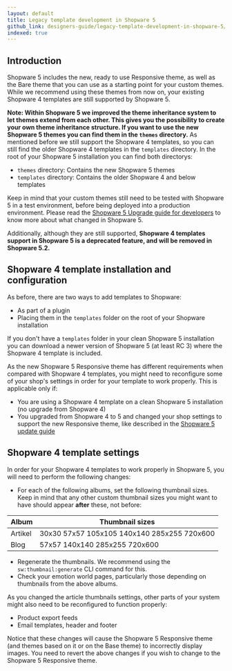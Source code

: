 ```yaml
---
layout: default
title: Legacy template development in Shopware 5
github_link: designers-guide/legacy-template-development-in-shopware-5/index.md
indexed: true
---
```

## Introduction

Shopware 5 includes the new, ready to use Responsive theme, as well as the Bare theme that you can use as a starting point for your custom themes. While we recommend using these themes from now on, your existing Shopware 4 templates are still supported by Shopware 5.

**Note: Within Shopware 5 we improved the theme inheritance system to let themes extend from each other. This gives you the possibility to create your own theme inheritance structure. If you want to use the new Shopware 5 themes you can find them in the `themes` directory.** As mentioned before we still support the Shopware 4 templates, so you can still find the older Shopware 4 templates in the `templates` directory. In the root of your Shopware 5 installation you can find both directorys:

* `themes` directory: Contains the new Shopware 5 themes
* `templates` directory: Contains the older Shopware 4 and below templates


Keep in mind that your custom themes still need to be tested with Shopware 5 in a test environment, before being deployed into a production environment. Please read the [Shopware 5 Upgrade guide for developers](/developers-guide/shopware-5-upgrade-guide-for-developers/) to know more about what changed in Shopware 5.

Additionally, although they are still supported, **Shopware 4 templates support in Shopware 5 is a deprecated feature, and will be removed in Shopware 5.2.**

## Shopware 4 template installation and configuration

As before, there are two ways to add templates to Shopware:

* As part of a plugin
* Placing them in the `templates` folder on the root of your Shopware installation

If you don't have a `templates` folder in your clean Shopware 5 installation you can download a newer version of Shopware 5 (at least RC 3) where the Shopware 4 template is included.

As the new Shopware 5 Responsive theme has different requirements when compared with Shopware 4 templates, you might need to reconfigure some of your shop's settings in order for your template to work properly. This is applicable only if:

* You are using a Shopware 4 template on a clean Shopware 5 installation (no upgrade from Shopware 4)
* You upgraded from Shopware 4 to 5 and changed your shop settings to support the new Responsive theme, like described in the [Shopware 5 update guide](/developers-guide/shopware-5-upgrade-guide-for-developers//)

## Shopware 4 template settings

In order for your Shopware 4 templates to work properly in Shopware 5, you will need to perform the following changes:

- For each of the following albums, set the following thumbnail sizes. Keep in mind that any other custom thumbnail sizes you might want to have should appear **after** these, not before:

Album          | Thumbnail sizes
-------------- | ---------------------------------------------
Artikel        | 30x30 57x57 105x105 140x140 285x255 720x600
Blog           | 57x57 140x140 285x255 720x600

- Regenerate the thumbnails. We recommend using the `sw:thumbnail:generate` CLI command for this.
- Check your emotion world pages, particularly those depending on thumbnails from the above albums.

As you changed the article thumbnails settings, other parts of your system might also need to be reconfigured to function properly:
- Product export feeds
- Email templates, header and footer

Notice that these changes will cause the Shopware 5 Responsive theme (and themes based on it or on the Base theme) to incorrectly display images. You need to revert the above changes if you wish to change to the Shopware 5 Responsive theme.
